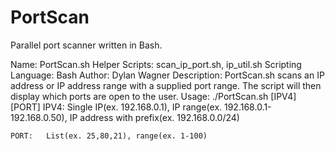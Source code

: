 # PortScan
Parallel port scanner written in Bash.

Name: PortScan.sh
Helper Scripts: scan_ip_port.sh, ip_util.sh
Scripting Language: Bash
Author: Dylan Wagner
Description: 
	PortScan.sh scans an IP address or IP address range with a supplied port range. The script will then display which ports are open to the user.
Usage: 
./PortScan.sh [IPV4] [PORT]
	IPV4: 	Single IP(ex. 192.168.0.1), 
		IP range(ex. 192.168.0.1-192.168.0.50), 
		IP address with prefix(ex. 192.168.0.0/24)
	
	PORT: 	List(ex. 25,80,21), range(ex. 1-100)

